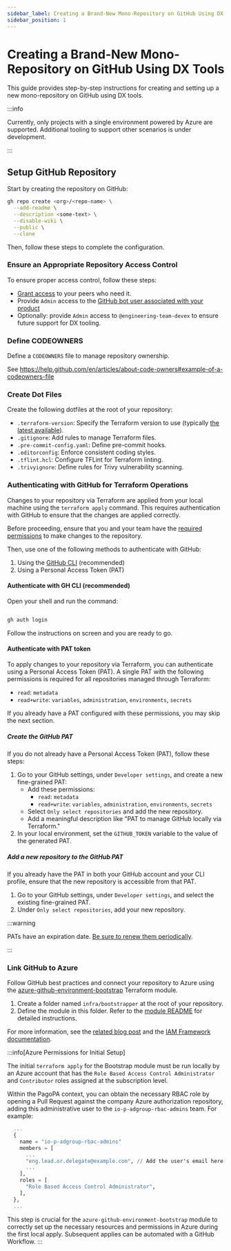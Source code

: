 ```yaml
---
sidebar_label: Creating a Brand-New Mono-Repository on GitHub Using DX Tools
sidebar_position: 1
---
```


# Creating a Brand-New Mono-Repository on GitHub Using DX Tools

This guide provides step-by-step instructions for creating and setting up a new
mono-repository on GitHub using DX tools.

:::info

Currently, only projects with a single environment powered by Azure are
supported. Additional tooling to support other scenarios is under development.

:::

## Setup GitHub Repository

Start by creating the repository on GitHub:

```bash
gh repo create <org>/<repo-name> \
  --add-readme \
  --description <some-text> \
  --disable-wiki \
  --public \
  --clone
```

Then, follow these steps to complete the configuration.

### Ensure an Appropriate Repository Access Control

To ensure proper access control, follow these steps:

- [Grant access](https://pagopa.atlassian.net/wiki/search?text=github%20gestione%20utenze)
  to your peers who need it.
- Provide `Admin` access to the
  [GitHub bot user associated with your product](https://pagopa.atlassian.net/wiki/search?text=github%20bot%20for%20projects)
- Optionally: provide `Admin` access to `@engineering-team-devex` to ensure
  future support for DX tooling.

### Define CODEOWNERS

Define a `CODEOWNERS` file to manage repository ownership.

See
https://help.github.com/en/articles/about-code-owners#example-of-a-codeowners-file

### Create Dot Files

Create the following dotfiles at the root of your repository:

- `.terraform-version`: Specify the Terraform version to use (typically
  [the latest available](https://developer.hashicorp.com/terraform/install?product_intent=terraform)).
- `.gitignore`: Add rules to manage Terraform files.
- `.pre-commit-config.yaml`: Define pre-commit hooks.
- `.editorconfig`: Enforce consistent coding styles.
- `.tflint.hcl`: Configure TFLint for Terraform linting.
- `.trivyignore`: Define rules for Trivy vulnerability scanning.

### Authenticating with GitHub for Terraform Operations

Changes to your repository via Terraform are applied from your local machine
using the `terraform apply` command. This requires authentication with GitHub to
ensure that the changes are applied correctly.

Before proceeding, ensure that you and your team have the
[required permissions](https://github.com/orgs/pagopa/repositories?type=source&q=eng-github-au)
to make changes to the repository.

Then, use one of the following methods to authenticate with GitHub:

1. Using the [GitHub CLI](https://cli.github.com/) (recommended)
2. Using a Personal Access Token (PAT)

#### Authenticate with GH CLI (recommended)

Open your shell and run the command:

```bash

gh auth login

```

Follow the instructions on screen and you are ready to go.

#### Authenticate with PAT token

To apply changes to your repository via Terraform, you can authenticate using a
Personal Access Token (PAT). A single PAT with the following permissions is
required for all repositories managed through Terraform:

- `read`: `metadata`
- `read+write`: `variables`, `administration`, `environments`, `secrets`

If you already have a PAT configured with these permissions, you may skip the
next section.

##### Create the GitHub PAT

If you do not already have a Personal Access Token (PAT), follow these steps:

1. Go to your GitHub settings, under `Developer settings`, and create a new
   fine-grained PAT:
   - Add these permissions:
     - `read`: `metadata`
     - `read+write`: `variables`, `administration`, `environments`, `secrets`
   - Select `Only select repositories` and add the new repository.
   - Add a meaningful description like "PAT to manage GitHub locally via
     Terraform."
2. In your local environment, set the `GITHUB_TOKEN` variable to the value of
   the generated PAT.

##### Add a new repository to the GitHub PAT

If you already have the PAT in both your GitHub account and your CLI profile,
ensure that the new repository is accessible from that PAT.

1. Go to your GitHub settings, under `Developer settings`, and select the
   existing fine-grained PAT.
2. Under `Only select repositories`, add your new repository.

:::warning

PATs have an expiration date.
[Be sure to renew them periodically](https://pagopa.atlassian.net/wiki/search?text=github%20bot%20pat).

:::

### Link GitHub to Azure

Follow GitHub best practices and connect your repository to Azure using the
[azure-github-environment-bootstrap](https://registry.terraform.io/modules/pagopa-dx/azure-github-environment-bootstrap/azurerm/latest)
Terraform module.

1. Create a folder named `infra/bootstrapper` at the root of your repository.
2. Define the module in this folder. Refer to the
   [module README](https://registry.terraform.io/modules/pagopa-dx/azure-github-environment-bootstrap/azurerm/latest?tab=readme)
   for detailed instructions.

For more information, see the
[related blog post](https://dx.pagopa.it/blog/devex-azure-bootstrap-0.1-alpha)
and the [IAM Framework documentation](../infrastructure/azure/azure-iam.md).

:::info[Azure Permissions for Initial Setup]

The initial `terraform apply` for the Bootstrap module must be run locally by an
Azure account that has the `Role Based Access Control Administrator` and
`Contributor` roles assigned at the subscription level.

Within the PagoPA context, you can obtain the necessary RBAC role by opening a
Pull Request against the company Azure authorization repository, adding this
administrative user to the `io-p-adgroup-rbac-admins` team. For example:

```terraform
  ...
  {
    name = "io-p-adgroup-rbac-admins"
    members = [
      ...
      "eng.lead.or.delegate@example.com", // Add the user's email here
      ...
    ],
    roles = [
      "Role Based Access Control Administrator",
    ],
  },
  ...
```

This step is crucial for the `azure-github-environment-bootstrap` module to
correctly set up the necessary resources and permissions in Azure during the
first local apply. Subsequent applies can be automated with a GitHub Workflow.
:::
